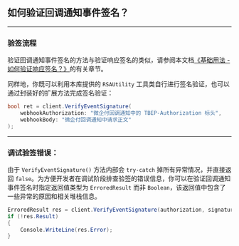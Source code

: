 ﻿## 如何验证回调通知事件签名？

---

### 验签流程

验证回调通知事件签名的方法与验证响应签名的类似，请参阅本文档[《基础用法 - 如何验证响应签名？》](./Basic_ResponseSignatureVerification.md)的有关章节。

同样地，你既可以利用本库提供的 `RSAUtility` 工具类自行进行签名验证，也可以通过封装好的扩展方法完成签名验证：

```csharp
bool ret = client.VerifyEventSignature(
    webhookAuthorization: "微企付回调通知中的 TBEP-Authorization 标头",
    webhookBody: "微企付回调通知中请求正文"
);
```

---

### 调试验签错误：

由于 `VerifyEventSignature()` 方法内部会 `try-catch` 掉所有异常情况，并直接返回 `false`。为方便开发者在调试阶段排查验签的错误信息，你可以在验证回调通知事件签名时指定返回值类型为 `ErroredResult` 而非 `Boolean`，该返回值中包含了一些异常的原因和相关堆栈信息。

```csharp
ErroredResult res = client.VerifyEventSignature(authorization, signature);
if (!res.Result)
{
    Console.WriteLine(res.Error);
}
```
